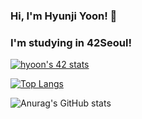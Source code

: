 ### Hi, I'm Hyunji Yoon! 👋

### I'm studying in 42Seoul!

[![hyoon's 42 stats](https://badge42.vercel.app/api/v2/cl2bjr8kk010309mgefh0qukt/stats?cursusId=21&coalitionId=88)](https://github.com/JaeSeoKim/badge42)


<!--
**kamg2218/kamg2218** is a ✨ _special_ ✨ repository because its `README.md` (this file) appears on your GitHub profile.

Here are some ideas to get you started:

- 📫 How to reach me: ...
- 😄 Pronouns: ...
- ⚡ Fun fact: ...
-->

[![Top Langs](https://github-readme-stats.vercel.app/api/top-langs/?username=kamg2218layout=compact)](https://github.com/anuraghazra/github-readme-stats)


![Anurag's GitHub stats](https://github-readme-stats.vercel.app/api?username=kamg2218&show_icons=true&theme=radical)
